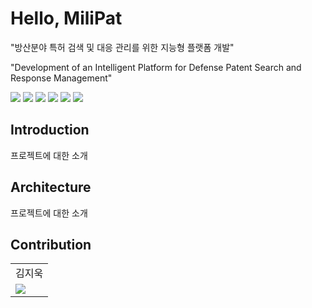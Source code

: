 # Hello, MiliPat

"방산분야 특허 검색 및 대응 관리를 위한 지능형 플랫폼 개발"

"Development of an Intelligent Platform for Defense Patent Search and Response Management"

<p align="left">
  <img src="https://img.shields.io/badge/Next.js-000000?style=flat-square&logo=nextdotjs&logoColor=white"/>
  <img src="https://img.shields.io/badge/FastAPI-009688?style=flat-square&logo=fastapi&logoColor=white"/>
  <img src="https://img.shields.io/badge/MySQL-4479A1?style=flat-square&logo=mysql&logoColor=white"/>
  <img src="https://img.shields.io/badge/Docker-2496ED?style=flat-square&logo=docker&logoColor=white"/>
  <img src="https://img.shields.io/badge/Kubernetes-326CE5?style=flat-square&logo=kubernetes&logoColor=white"/>
  <img src="https://img.shields.io/badge/Amazon%20AWS-FF9900?style=flat-square&logo=amazonaws&logoColor=white"/>
</p>


## Introduction
프로젝트에 대한 소개


## Architecture
프로젝트에 대한 소개


## Contribution

<table>
  <tr>
    <td>김지욱</td>
  </tr>
  <tr>
    <td>
      <a href='' target="_blank">
        <img src="https://img.shields.io/badge/Github-000000?style=flat-square&logo=Github&logoColor=white"/>
      </a>
    </td>
  </tr>
</table>

